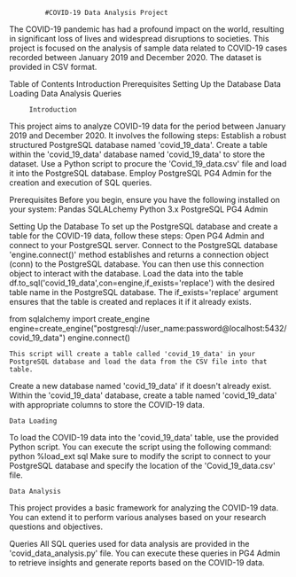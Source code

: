              #COVID-19 Data Analysis Project
The COVID-19 pandemic has had a profound impact on the world, resulting in significant loss of lives and widespread disruptions to societies. This project is focused on the analysis of sample data related to COVID-19 cases recorded between January 2019 and December 2020. The dataset is provided in CSV format.

Table of Contents
Introduction
Prerequisites
Setting Up the Database
Data Loading
Data Analysis
Queries

         Introduction
This project aims to analyze COVID-19 data for the period between January 2019 and December 2020. It involves the following steps:
 Establish a robust structured  PostgreSQL database named 'covid_19_data'.
Create a table within the 'covid_19_data' database named 'covid_19_data' to store the dataset.
Use a Python script to procure the 'Covid_19_data.csv' file and load it into the PostgreSQL database.
Employ PostgreSQL PG4 Admin for the creation and execution of SQL queries.

   
   Prerequisites
Before you begin, ensure you have the following installed on your system:
Pandas
SQLALchemy
Python 3.x
PostgreSQL
PG4 Admin

   Setting Up the Database
To set up the PostgreSQL database and create a table for the COVID-19 data, follow these steps:
Open PG4 Admin and connect to your PostgreSQL server.
Connect to the PostgreSQL database 'engine.connect()' method establishes and returns a connection object (conn) to the PostgreSQL database. You can then use this connection object to interact with the database.
Load the data into the table df.to_sql('covid_19_data',con=engine,if_exists='replace') with the desired table name in the PostgreSQL database. The if_exists='replace' argument ensures that the table is created and replaces it if it already exists.
 
  from sqlalchemy import create_engine
  engine=create_engine("postgresql://user_name:password@localhost:5432/covid_19_data")
  engine.connect()
  
    This script will create a table called 'covid_19_data' in your PostgreSQL database and load the data from the CSV file into that table.
Create a new database named 'covid_19_data' if it doesn't already exist.
Within the 'covid_19_data' database, create a table named 'covid_19_data' with appropriate columns to store the COVID-19 data.
    
    Data Loading
To load the COVID-19 data into the 'covid_19_data' table, use the provided Python script. You can execute the script using the following command:
python %load_ext sql
Make sure to modify the script to connect to your PostgreSQL database and specify the location of the 'Covid_19_data.csv' file.

    Data Analysis
This project provides a basic framework for analyzing the COVID-19 data. You can extend it to perform various analyses based on your research questions and objectives.

   Queries
All SQL queries used for data analysis are provided in the 'covid_data_analysis.py' file. You can execute these queries in PG4 Admin to retrieve insights and generate reports based on the COVID-19 data.

